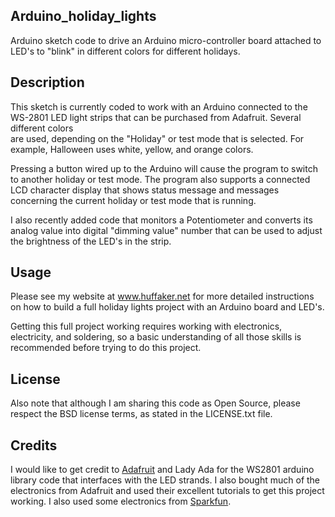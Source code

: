 
## Arduino_holiday_lights 

Arduino sketch code to drive an Arduino micro-controller
board attached to LED's to "blink" in different colors for different holidays.

## Description

This sketch is currently coded to work with an Arduino connected to the WS-2801 LED 
light strips that can be purchased from Adafruit.  Several different colors  
are used, depending on the "Holiday" or test mode that is selected.  For
example, Halloween uses white, yellow, and orange colors.

Pressing a button
wired up to the Arduino will cause the program to switch to another holiday
or test mode.  The program also supports a connected LCD character display
that shows status message and messages concerning the current holiday or
 test mode that is running.  

I also recently added code that monitors a
 Potentiometer and converts its analog value into digital "dimming value"
number that can be used to adjust the brightness of the LED's in the
 strip.  

## Usage

Please see my website at www.huffaker.net for more detailed instructions on
how to build a full holiday lights project with an Arduino board and LED's.

Getting this full project working requires working with electronics,
 electricity, and soldering, so a basic understanding of all those skills
is recommended before trying to do this project.  

## License
Also note that although I am sharing this code as Open Source, please 
respect the BSD license terms, as stated in the LICENSE.txt file.

## Credits
I would like to get credit to [Adafruit](https://www.adafruit.com) and Lady Ada for the WS2801 arduino library
code that interfaces with the LED strands.  I also bought much of the electronics from Adafruit and
used their excellent tutorials to get this project working.  I also used some electronics from
[Sparkfun](https://www.sparkfun.com).

